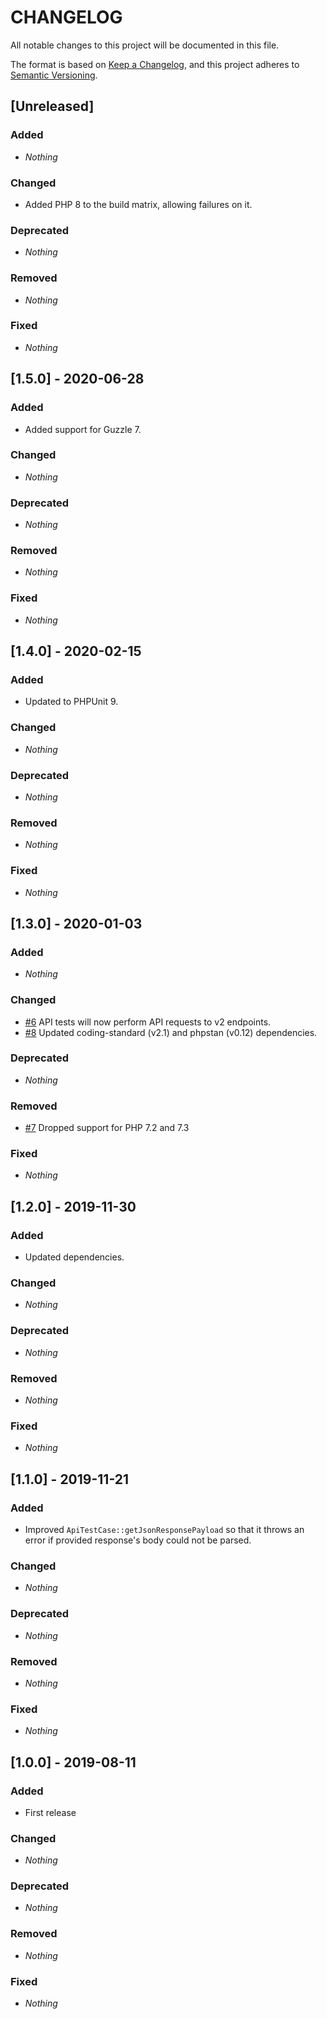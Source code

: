 # CHANGELOG

All notable changes to this project will be documented in this file.

The format is based on [Keep a Changelog](https://keepachangelog.com), and this project adheres to [Semantic Versioning](https://semver.org).

## [Unreleased]
### Added
* *Nothing*

### Changed
* Added PHP 8 to the build matrix, allowing failures on it.

### Deprecated
* *Nothing*

### Removed
* *Nothing*

### Fixed
* *Nothing*


## [1.5.0] - 2020-06-28
### Added
* Added support for Guzzle 7.

### Changed
* *Nothing*

### Deprecated
* *Nothing*

### Removed
* *Nothing*

### Fixed
* *Nothing*


## [1.4.0] - 2020-02-15
### Added
* Updated to PHPUnit 9.

### Changed
* *Nothing*

### Deprecated
* *Nothing*

### Removed
* *Nothing*

### Fixed
* *Nothing*


## [1.3.0] - 2020-01-03
### Added
* *Nothing*

### Changed
* [#6](https://github.com/shlinkio/shlink-test-utils/issues/6) API tests will now perform API requests to v2 endpoints.
* [#8](https://github.com/shlinkio/shlink-test-utils/issues/8) Updated coding-standard (v2.1) and phpstan (v0.12) dependencies.

### Deprecated
* *Nothing*

### Removed
* [#7](https://github.com/shlinkio/shlink-test-utils/issues/7) Dropped support for PHP 7.2 and 7.3

### Fixed
* *Nothing*


## [1.2.0] - 2019-11-30
### Added
* Updated dependencies.

### Changed
* *Nothing*

### Deprecated
* *Nothing*

### Removed
* *Nothing*

### Fixed
* *Nothing*


## [1.1.0] - 2019-11-21
### Added
* Improved `ApiTestCase::getJsonResponsePayload` so that it throws an error if provided response's body could not be parsed.

### Changed
* *Nothing*

### Deprecated
* *Nothing*

### Removed
* *Nothing*

### Fixed
* *Nothing*


## [1.0.0] - 2019-08-11
### Added
* First release

### Changed
* *Nothing*

### Deprecated
* *Nothing*

### Removed
* *Nothing*

### Fixed
* *Nothing*
